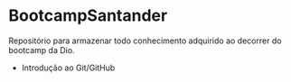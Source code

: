 # BootcampSantander
Repositório para armazenar todo conhecimento adquirido ao decorrer do bootcamp da Dio.

- Introdução ao Git/GitHub
